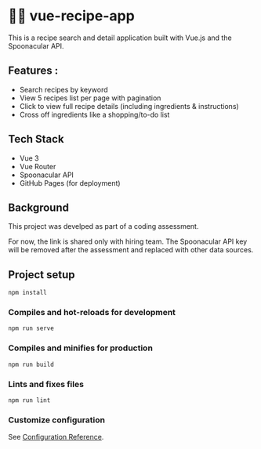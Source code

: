 # 🧑‍🍳 vue-recipe-app

This is a recipe search and detail application built with Vue.js and the Spoonacular API. 

## Features :
- Search recipes by keyword
- View 5 recipes list per page with pagination
- Click to view full recipe details (including ingredients & instructions)
- Cross off ingredients like a shopping/to-do list

## Tech Stack
- Vue 3
- Vue Router
- Spoonacular API
- GitHub Pages (for deployment)

## Background
This project was develped as part of a coding assessment. 

For now, the link is shared only with hiring team. The Spoonacular API key will be removed after the assessment and replaced with other data sources.

## Project setup
```
npm install
```

### Compiles and hot-reloads for development
```
npm run serve
```

### Compiles and minifies for production
```
npm run build
```

### Lints and fixes files
```
npm run lint
```

### Customize configuration
See [Configuration Reference](https://cli.vuejs.org/config/).
